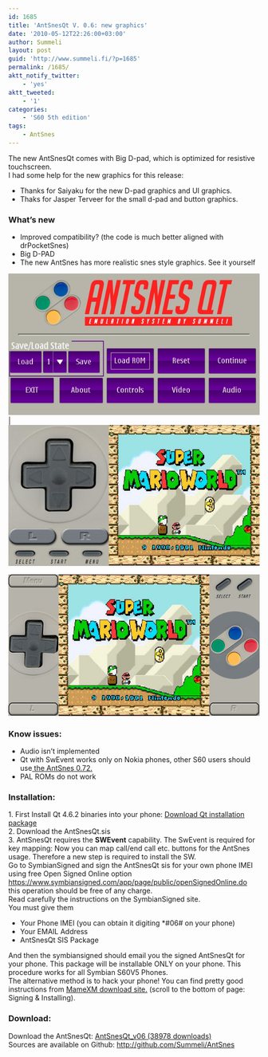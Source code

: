 ```yaml
---
id: 1685
title: 'AntSnesQt V. 0.6: new graphics'
date: '2010-05-12T22:26:00+03:00'
author: Summeli
layout: post
guid: 'http://www.summeli.fi/?p=1685'
permalink: /1685/
aktt_notify_twitter:
    - 'yes'
aktt_tweeted:
    - '1'
categories:
    - 'S60 5th edition'
tags:
    - AntSnes
---
```


The new AntSnesQt comes with Big D-pad, which is optimized for resistive touchscreen.  
I had some help for the new graphics for this release:

- Thanks for Saiyaku for the new D-pad graphics and UI graphics.
- Thaks for Jasper Terveer for the small d-pad and button graphics.

### What’s new   

- Improved compatibility? (the code is much better aligned with drPocketSnes)
- Big D-PAD
- The new AntSnes has more realistic snes style graphics. See it yourself

![](/wp-content/uploads/2010/05/mainscreen.jpg) | ![](/wp-content/uploads/2010/05/largeDPad.jpg)    

![](/wp-content/uploads/2010/05/newbuttons.png)

  
### Know issues:
-  Audio isn’t implemented
- Qt with SwEvent works only on Nokia phones, other S60 users should use[ the AntSnes 0.72.](/1699)
- PAL ROMs do not work

### Installation:    
1\. First Install Qt 4.6.2 binaries into your phone: [Download Qt installation package](ftp://ftp.qt.nokia.com/pub/qt/symbian/4.6.2/qt_installer.sis)  
2\. Download the AntSnesQt.sis  
3\. AntSnesQt requires the **SWEvent** capability. The SwEvent is required for key mapping: Now you can map call/end call etc. buttons for the AntSnes usage. Therefore a new step is required to install the SW.  
Go to SymbianSigned and sign the AntSnesQt sis for your own phone IMEI  
using free Open Signed Online option <https://www.symbiansigned.com/app/page/public/openSignedOnline.do> this operation should be free of any charge.  
Read carefully the instructions on the SymbianSigned site.  
You must give them

- Your Phone IMEI (you can obtain it digiting \*#06# on your phone)
- Your EMAIL Address
- AntSnesQt SIS Package

And then the symbiansigned should email you the signed AntSnesQt for your phone. This package will be installable ONLY on your phone. This procedure works for all Symbian S60V5 Phones.  
The alternative method is to hack your phone! You can find pretty good instructions from [MameXM download site.](https://sites.google.com/site/mamexm/Home/download-1-03) (scroll to the bottom of page: Signing &amp; Installing).  

### Download:   
Download the AntSnesQt: [ AntSnesQt\_v06 (38978 downloads) ](/wp-content/uploads/downloads/2010/05/AntSnesQt_v06.sis)  
Sources are available on Github: <http://github.com/Summeli/AntSnes>